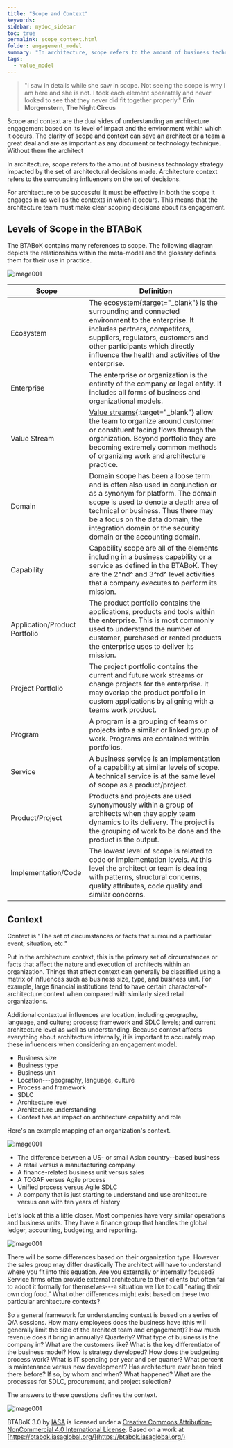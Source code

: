 ```yaml
---
title: "Scope and Context"
keywords: 
sidebar: mydoc_sidebar
toc: true
permalink: scope_context.html
folder: engagement_model
summary: "In architecture, scope refers to the amount of business technology strategy impacted by the set of architectural decisions made."
tags: 
  - value_model
---
```


> "I saw in details while she saw in scope. Not seeing the scope is why I am here and she is not. I took each element spearately and never looked to see that they never did fit together properly."
**Erin Morgenstern, The Night Circus**

Scope and context are the dual sides of understanding an architecture engagement based on its level of impact and the environment within which it occurs. The clarity of scope and context can save an architect or a team a great deal and are as important as any document or technology technique. Without them the architect

In architecture, scope refers to the amount of business technology strategy impacted by the set of architectural decisions made. Architecture context refers to the surrounding influencers on the set of decisions.

For architecture to be successful it must be effective in both the scope it engages in as well as the contexts in which it occurs. This means that the architecture team must make clear scoping decisions about its engagement.

## Levels of Scope in the BTABoK 

The BTABoK contains many references to scope. The following diagram depicts the relationships within the meta-model and the glossary defines them for their use in practice.

![image001](media/s_c001.png)

| **Scope** | **Definition** |
| --- | --- |
| Ecosystem | The [ecosystem](ecosystem.md){:target="_blank"} is the surrounding and connected environment to the enterprise. It includes partners, competitors, suppliers, regulators, customers and other participants which directly influence the health and activities of the enterprise. |
| Enterprise | The enterprise or organization is the entirety of the company or legal entity. It includes all forms of business and organizational models. |
| Value Stream | [Value streams](value_streams.md){:target="_blank"} allow the team to organize around customer or constituent facing flows through the organization. Beyond portfolio they are becoming extremely common methods of organizing work and architecture practice. |
| Domain | Domain scope has been a loose term and is often also used in conjunction or as a synonym for platform. The domain scope is used to denote a depth area of technical or business. Thus there may be a focus on the data domain, the integration domain or the security domain or the accounting domain.   |
| Capability | Capability scope are all of the elements including in a business capability or a service as defined in the BTABoK. They are the 2^nd^ and 3^rd^ level activities that a company executes to perform its mission. |
| Application/Product Portfolio | The product portfolio contains the applications, products and tools within the enterprise. This is most commonly used to understand the number of customer, purchased or rented products the enterprise uses to deliver its mission. |
| Project Portfolio | The project portfolio contains the current and future work streams or change projects for the enterprise. It may overlap the product portfolio in custom applications by aligning with a teams work product. |
| Program | A program is a grouping of teams or projects into a similar or linked group of work. Programs are contained within portfolios. |
| Service | A business service is an implementation of a capability at similar levels of scope. A technical service is at the same level of scope as a product/project. |
| Product/Project | Products and projects are used synonymously within a group of architects when they apply team dynamics to its delivery. The project is the grouping of work to be done and the product is the output. |
| Implementation/Code | The lowest level of scope is related to code or implementation levels. At this level the architect or team is dealing with patterns, structural concerns, quality attributes, code quality and similar concerns. |

## Context

Context is "The set of circumstances or facts that surround a particular event, situation, etc."

Put in the architecture context, this is the primary set of circumstances or facts that affect the nature and execution of architects within an organization. Things that affect context can generally be classified using a matrix of influences such as business size, type, and business unit. For example, large financial institutions tend to have certain character-of-architecture context when compared with similarly sized retail organizations.

Additional contextual influences are location, including geography, language, and culture; process; framework and SDLC levels; and current architecture level as well as understanding. Because context affects everything about architecture internally, it is important to accurately map these influencers when considering an engagement model. 

-   Business size
-   Business type
-   Business unit
-   Location---geography, language, culture
-   Process and framework
-   SDLC
-   Architecture level
-   Architecture understanding
-   Context has an impact on architecture capability and role

Here's an example mapping of an organization's context.

![image001](media/s_c002.png)

-   The difference between a US- or small Asian country--based business
-   A retail versus a manufacturing company
-   A finance-related business unit versus sales
-   A TOGAF versus Agile process
-   Unified process versus Agile SDLC
-   A company that is just starting to understand and use architecture versus one with ten years of history

Let's look at this a little closer. Most companies have very similar operations and business units. They have a finance group that handles the global ledger, accounting, budgeting, and reporting.

![image001](media/s_c003.png)

There will be some differences based on their organization type. However the sales group may differ drastically The architect will have to understand where you fit into this equation. Are you externally or internally focused? Service firms often provide external architecture to their clients but often fail to adopt it formally for themselves---a situation we like to call "eating their own dog food." What other differences might exist based on these two particular architecture contexts?

So a general framework for understanding context is based on a series of Q/A sessions. How many employees does the business have (this will generally limit the size of the architect team and engagement)? How much revenue does it bring in annually? Quarterly? What type of business is the company in? What are the customers like? What is the key differentiator of the business model? How is strategy developed? How does the budgeting process work? What is IT spending per year and per quarter? What percent is maintenance versus new development? Has architecture ever been tried there before? If so, by whom and when? What happened? What are the processes for SDLC, procurement, and project selection?

The answers to these questions defines the context.

![image001](media/by-nc.png)

BTABoK 3.0 by [IASA](https://iasaglobal.org/) is licensed under a [Creative Commons Attribution-NonCommercial 4.0 International License](http://creativecommons.org/licenses/by-nc/4.0/). Based on a work at [https://btabok.iasaglobal.org/](https://btabok.iasaglobal.org/)